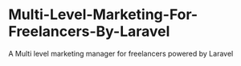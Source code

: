 # Multi-Level-Marketing-For-Freelancers-By-Laravel
A Multi level marketing manager for freelancers powered by Laravel
